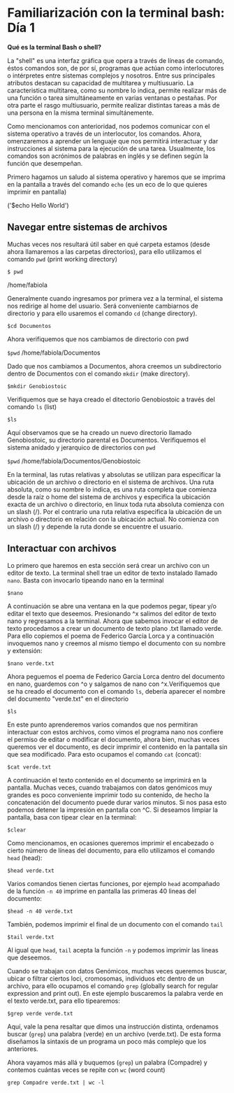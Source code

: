 # Familiarización con la terminal bash: Día 1

**Qué es la terminal Bash o shell?**

La "shell" es una interfaz gráfica que opera a través de líneas de comando, éstos comandos son, de por sí, programas que actúan como interlocutores o intérpretes entre sistemas complejos y nosotros. Entre sus principales atributos destacan su capacidad de multitarea y multiusuario. La caracteristica multitarea, como su nombre lo indica, permite realizar más de una función o tarea simultáneamente en varias ventanas o pestañas. Por otra parte el rasgo multiusuario, permite realizar distintas tareas a más de una persona en la misma terminal simultánemente.

Como mencionamos con anterioridad, nos podemos comunicar con el sistema operativo a través de un interlocutor, los comandos. Ahora, omenzaremos a aprender un lenguaje que nos permitirá interactuar y dar instrucciones al sistema para la ejecución de una tarea. Usualmente, los comandos son acrónimos de palabras en inglés y se definen según la función que desempeñan.

Primero hagamos un saludo al sistema operativo y haremos que se imprima en la pantalla a través del comando ``echo`` (es un eco de lo que quieres imprimir en pantalla)

('$echo Hello World')

## Navegar entre sistemas de archivos

Muchas veces nos resultará útil saber en qué carpeta estamos (desde ahora llamaremos a las carpetas directorios), para ello utilizamos el comando ``pwd`` (print working directory)

```$ pwd```

/home/fabiola

Generalmente cuando ingresamos por primera vez a la terminal, el sistema nos redirige al home del usuario. Será conveniente cambiarnos de directorio y para ello usaremos el comando ``cd`` (change directory).

```$cd Documentos```

Ahora verifiquemos que nos cambiamos de directorio con pwd

```$pwd```
/home/fabiola/Documentos

Dado que nos cambiamos a Documentos, ahora creemos un subdirectorio dentro de Documentos con el comando ``mkdir`` (make directory).

```$mkdir Genobiostoic```

Verifiquemos que se haya creado el ditectorio Genobiostoic a través del comando ``ls`` (list) 

```$ls```

Aquí observamos que se ha creado un nuevo directorio llamado Genobiostoic, su directorio parental es Documentos. Verifiquemos el sistema anidado y jerarquico de directorios con ``pwd``

```$pwd```
/home/fabiola/Documentos/Genobiostoic

En la terminal, las rutas relativas y absolutas se utilizan para especificar la ubicación de un archivo o directorio en el sistema de archivos. Una ruta absoluta, como su nombre lo indica, es una ruta completa que comienza desde la raíz o home  del sistema de archivos y especifica la ubicación exacta de un archivo o directorio, en linux toda ruta absoluta comienza con un slash (/). Por el contrario una ruta relativa especifica la ubicación de un archivo o directorio en relación con la ubicación actual. No comienza con un slash (/)  y depende la ruta donde se encuentre el usuario.


## Interactuar con archivos

Lo primero que haremos en esta sección será crear un archivo con un editor de texto. La terminal shell trae un editor de texto instalado llamado ``nano``. Basta con invocarlo tipeando nano en la terminal 

```$nano```

A continuación se abre una ventana en la que podemos pegar, tipear y/o editar el texto que deseemos. Presionando ^x salimos del editor de texto nano y regresamos a la terminal. Ahora que sabemos invocar el editor de texto procedamos a crear un documento de texto plano .txt llamado verde. Para ello copiemos el poema de Federico García Lorca y a continuación invoquemos nano y creemos al mismo tiempo el documento con su nombre y extensión:

```$nano verde.txt```

Ahora peguemos el poema de Federico Garcia Lorca dentro del documento en nano, guardemos con ^o y salgamos de nano con ^x.Verifiquemos que se ha creado el documento con el comando ``ls``, debería aparecer el nombre del documento "verde.txt" en el directorio

```$ls```

En este punto aprenderemos varios comandos que nos permitiran interactuar con estos archivos, como vimos el programa nano nos confiere el permiso de editar o modificar el documento, ahora bien, muchas veces queremos ver el documento, es decir imprimir el contenido en la pantalla sin que sea modificado. Para esto ocupamos el comando ``cat`` (concat):

```$cat verde.txt```

A continuación el texto contenido en el documento se imprimirá en la pantalla. Muchas veces, cuando trabajamos con datos genómicos muy grandes es poco conveniente imprimir todo su contenido, de hecho la concatenación del documento puede durar varios minutos. Si nos pasa esto podemos detener la impresión en pantalla con ^C. Si deseamos limpiar la pantalla, basa con tipear clear en la terminal:

```$clear```

Como mencionamos, en ocasiones queremos imprimir el encabezado o cierto número de líneas del documento, para ello utilizamos el comando ``head`` (head):

```$head verde.txt```

Varios comandos tienen ciertas funciones, por ejemplo ``head`` acompañado de la función ``-n 40`` imprime en pantalla las primeras 40 lineas del documento:

```$head -n 40 verde.txt```


También, podemos imprimir el final de un documento con el comando ``tail`` 

```$tail verde.txt```

Al igual que ``head``, ``tail`` acepta la función ``-n`` y podemos imprimir las lineas que deseemos.


Cuando se trabajan con datos Genómicos, muchas veces queremos buscar, ubicar o filtrar ciertos loci, cromosomas, individuos etc dentro de un archivo, para ello ocupamos el comando ``grep`` (globally search for regular expression and print out). En este ejemplo buscaremos la palabra verde en el texto verde.txt, para ello tipearemos:

```$grep verde verde.txt```

Aquí, vale la pena resaltar que dimos una instrucción distinta, ordenamos buscar (``grep``) una palabra (verde) en un archivo (verde.txt). De esta forma diseñamos la sintaxis de un programa un poco más complejo que los anteriores.

Ahora vayamos más allá y buquemos (``grep``) un palabra (Compadre) y contemos cuántas veces se repite con ``wc`` (word count)

```grep Compadre verde.txt | wc -l```
